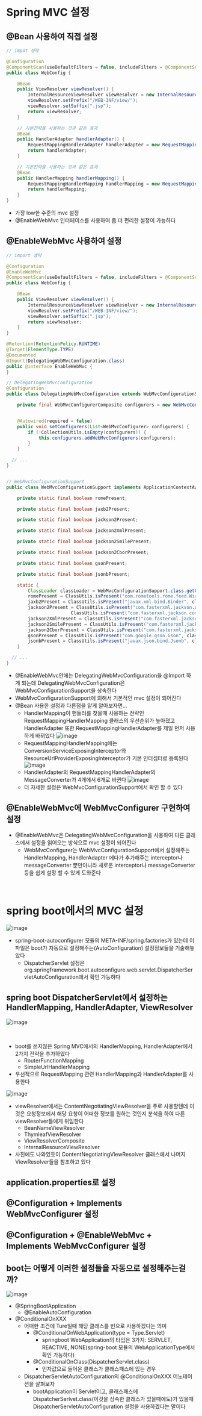 # Spring MVC 설정

## @Bean 사용하여 직접 설정

```java
// impot 생략

@Configuration
@ComponentScan(useDefaultFilters = false, includeFilters = @ComponentScan.Filter(Controller.class))
public class WebConfig {

	@Bean
	public ViewResolver viewResolver() {
		InternalResourceViewResolver viewResolver = new InternalResourceViewResolver();
		viewResolver.setPrefix("/WEB-INF/view/");
		viewResolver.setSuffix(".jsp");
		return viewResolver;
	}

	// 기본전략을 사용하는 것과 같은 효과
	@Bean
	public HandlerAdapter handlerAdapter() {
		RequestMappingHandlerAdapter handlerAdapter = new RequestMappingHandlerAdapter();
		return handlerAdapter;
	}

	// 기본전략을 사용하는 것과 같은 효과
	@Bean
	public HandlerMapping handlerMapping() {
		RequestMappingHandlerMapping handlerMapping = new RequestMappingHandlerMapping();
		return handlerMapping;
	}
}
```

- 가장 low한 수준의 mvc 설정
- @EnableWebMvc 인터페이스를 사용하여 좀 더 편리한 설정이 가능하다

## @EnableWebMvc 사용하여 설정

```java
// import 생략

@Configuration
@EnableWebMvc
@ComponentScan(useDefaultFilters = false, includeFilters = @ComponentScan.Filter(Controller.class))
public class WebConfig {

	@Bean
	public ViewResolver viewResolver() {
		InternalResourceViewResolver viewResolver = new InternalResourceViewResolver();
		viewResolver.setPrefix("/WEB-INF/view/");
		viewResolver.setSuffix(".jsp");
		return viewResolver;
	}
}
```

```java
@Retention(RetentionPolicy.RUNTIME)
@Target(ElementType.TYPE)
@Documented
@Import(DelegatingWebMvcConfiguration.class)
public @interface EnableWebMvc {
}
```

```java
// DelegatingWebMvcConfiguration
@Configuration
public class DelegatingWebMvcConfiguration extends WebMvcConfigurationSupport {

	private final WebMvcConfigurerComposite configurers = new WebMvcConfigurerComposite();


	@Autowired(required = false)
	public void setConfigurers(List<WebMvcConfigurer> configurers) {
		if (!CollectionUtils.isEmpty(configurers)) {
			this.configurers.addWebMvcConfigurers(configurers);
		}
	}

  // ...
}


// WebMvcConfigurationSupport
public class WebMvcConfigurationSupport implements ApplicationContextAware, ServletContextAware {

	private static final boolean romePresent;

	private static final boolean jaxb2Present;

	private static final boolean jackson2Present;

	private static final boolean jackson2XmlPresent;

	private static final boolean jackson2SmilePresent;

	private static final boolean jackson2CborPresent;

	private static final boolean gsonPresent;

	private static final boolean jsonbPresent;

	static {
		ClassLoader classLoader = WebMvcConfigurationSupport.class.getClassLoader();
		romePresent = ClassUtils.isPresent("com.rometools.rome.feed.WireFeed", classLoader);
		jaxb2Present = ClassUtils.isPresent("javax.xml.bind.Binder", classLoader);
		jackson2Present = ClassUtils.isPresent("com.fasterxml.jackson.databind.ObjectMapper", classLoader) &&
						ClassUtils.isPresent("com.fasterxml.jackson.core.JsonGenerator", classLoader);
		jackson2XmlPresent = ClassUtils.isPresent("com.fasterxml.jackson.dataformat.xml.XmlMapper", classLoader);
		jackson2SmilePresent = ClassUtils.isPresent("com.fasterxml.jackson.dataformat.smile.SmileFactory", classLoader);
		jackson2CborPresent = ClassUtils.isPresent("com.fasterxml.jackson.dataformat.cbor.CBORFactory", classLoader);
		gsonPresent = ClassUtils.isPresent("com.google.gson.Gson", classLoader);
		jsonbPresent = ClassUtils.isPresent("javax.json.bind.Jsonb", classLoader);
	}

  // ...
}
```

- @EnableWebMvc안에는 DelegatingWebMvcConfiguration을 @Import 하게 되는데 DelegatingWebMvcConfiguration은 WebMvcConfigurationSupport을 상속한다
- WebMvcConfigurationSupport에 의해서 기본적인 mvc 설정이 되어진다
- @Bean 사용한 설정과 다른점을 얕게 알아보자면...
  - HandlerMapping이 핸들러를 찾을때 사용하는 전략인 RequestMappingHandlerMapping 클래스의 우선순위가 높아졌고 HandlerAdapter 또한 RequestMappingHandlerAdapter를 제일 먼저 사용하게 바뀌었다
    ![image](https://user-images.githubusercontent.com/23889744/152672677-7417b632-a985-4e72-95ea-dbc32d6d5636.png)
  - RequestMappingHandlerMapping에는 ConversionServiceExposingInterceptor와 ResourceUrlProviderExposingInterceptor가 기본 인터셉터로 등록된다
    ![image](https://user-images.githubusercontent.com/23889744/152673029-df3accb3-df7f-4181-8fea-556ac6a39dad.png)
  - HandlerAdapter의 RequestMappingHandlerAdapter의 MessageConverter가 4개에서 6개로 바뀐다
    ![image](https://user-images.githubusercontent.com/23889744/152673008-b4d6d221-37ed-4b03-ae53-19e509e56a0f.png)
  - 더 자세한 설정은 WebMvcConfigurationSupport에서 확인 할 수 있다

## @EnableWebMvc에 WebMvcConfigurer 구현하여 설정

- @EnableWebMvc은 DelegatingWebMvcConfiguration을 사용하여 다른 클래스에서 설정을 읽어오는 방식으로 mvc 설정이 되어진다
  - WebMvcConfigurer는 WebMvcConfigurationSupport에서 설정해주는 HandlerMapping, HandlerAdapter 에다가 추가해주는 interceptor나 messageConverter 뿐만아니라 새로운 interceptor나 messageConverter 등을 쉽게 설정 할 수 있게 도와준다

<br>

# spring boot에서의 MVC 설정

![image](https://user-images.githubusercontent.com/23889744/153240864-b680e11d-f9e5-4a01-adc7-fd73e0f26008.png)

- spring-boot-autoconfigurer 모듈의 META-INF/spring.factories가 있는데 이 파일은 boot가 자동으로 설정해주는(AutoConfiguration) 설정정보들을 기술해놓았다
  - DispatcherServlet 설정은 org.springframework.boot.autoconfigure.web.servlet.DispatcherServletAutoConfiguration에서 확인 가능하다

## spring boot DispatcherServlet에서 설정하는 HandlerMapping, HandlerAdapter, ViewResolver

![image](https://user-images.githubusercontent.com/23889744/153235950-e3fac378-35ba-4a80-a686-24ca70f94922.png)

<br>

- boot를 쓰지않은 Spring MVC에서의 HandlerMapping, HandlerAdapter에서 2가지 전략을 추가하였다
  - RouterFunctionMapping
  - SimpleUrlHandlerMapping
- 우선적으로 RequestMapping 관련 HandlerMapping과 HandlerAdapter를 사용한다

![image](https://user-images.githubusercontent.com/23889744/153238985-e7373ec7-86ed-4310-8fe5-ef7ac99346d8.png)

- viewResolver에서는 ContentNegotiatingViewResolver을 주로 사용할텐데 이것은 요청정보에서 해당 요청이 어떠한 정보를 원하는 것인지 분석을 하여 다른 viewResolver들에게 위임한다
  - BeanNameViewResolver
  - ThymleafViewResolver
  - ViewResolverComposite
  - InternalResourceViewResolver
- 사진에도 나와있듯이 ContentNegotiatingViewResolver 클래스에서 나머지 ViewResolver들을 참조하고 있다

## application.properties로 설정

## @Configuration + Implements WebMvcConfigurer 설정

## @Configuration + @EnableWebMvc + Implements WebMvcConfigurer 설정

## boot는 어떻게 이러한 설정들을 자동으로 설정해주는걸까?

![image](https://user-images.githubusercontent.com/23889744/153241229-3356fc43-bcda-4af6-962f-c7c0214d1dc8.png)

- @SpringBootApplication
  - @EnableAutoConfiguration
- @ConditionalOnXXX
  - 어떠한 조건에 Ture일때 해당 클래스를 빈으로 사용하겠다는 의미
    - @ConditionalOnWebApplication(type = Type.Servlet)
      - springboot WebApplication의 타입은 3가지: SERVLET, REACTIVE, NONE(spring-boot 모듈의 WebApplicationType에서 확인 가능하다)
    - @ConditionalOnClass(DispatcherServlet.class)
      - 인자값으로 들어온 클래스가 클래스패스에 있는 경우
  - DispatcherServletAutoConfiguration의 @ConditionalOnXXX 어노테이션을 살펴보자
    - bootApplication이 Servlet이고, 클래스패스에 DispatcherSerlvet.class(이것을 상속한 클래스가 있을때에도)가 있을때 DispatcherServletAutoConfiguration 설정을 사용하겠다는 말이다
